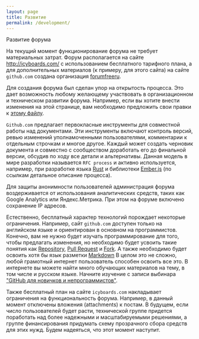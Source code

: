 ```yaml
---
layout: page
title: Развитие
permalink: /development/
---
```

Развитие форума

На текущий момент функционирование форума не требует материальных затрат. Форум располагается на сайте http://icyboards.com/ с использованием бесплатного тарифного плана, а для дополнительных материалов (к примеру, для этого сайта) на сайте `github.com` создана организация [forumfreeru](https://github.com/forumfreeru). 

Для создания форума был сделан упор на открытость процесса. Это дает возможность любому желающему участвовать в организационном и техническом развитии форума. Например, если вы хотите внести изменения на этой странице, вам необходимо предложить свои правки к [этому файлу](https://github.com/forumfreeru/forumfreeru.github.io/blob/master/development.md).

`Github.com` предлагает первокласные инструменты для совместной работы над документами. Эти инструменты включают контроль версий, ревью изменений уполнамоченными пользователями, комментарии к отдельным строчкам и многое другое. Каждый может создать черновик документа и совместно с сообществом доработать его до финальной версии, обсудив по ходу все детали и альтернативы. Данная модель в мире разработки называется `RFC process` и активно используется, например, при разработке языка [Rust](https://github.com/rust-lang/rfcs) и библиотеки [Ember.js](https://github.com/emberjs/rfcs) (по ссылкам детальное описание процесса).  

Для защиты анонимности пользователей администрация форума воздерживается от использования аналитических средств, таких как Google Analytics или Яндекс.Метрика. При этом на форуме включено сохранение IP адресов.

Естественно, бесплатный характер технологий порождает некоторые ограничения. Например, сайт `github.com` доступен только на английском языке и ориентирован в основном на программистов. Конечно, вам не нужно будет изучать программирование для того, чтобы предлагать изменения, но необходимо будет усвоить такие понятия как [Repository](https://help.github.com/articles/create-a-repo/), [Pull Request](https://help.github.com/articles/about-pull-requests/) и [Fork](https://help.github.com/articles/fork-a-repo/#fork-an-example-repository). А также необходимо будет освоить хотя бы язык разметки [Markdown](https://help.github.com/articles/basic-writing-and-formatting-syntax/) В целом это не сложно, любой грамотный интернет пользователь способен освоить все это. В интернете вы можете найти много обучающих материалов на тему, в том числе и русском языке. Начните изучение с записи выбинара ["GitHub для новичков и непрограммистов"](https://youtu.be/1QtkZQ-sr7I).

Также бесплатный план на сайте `icyboards.com` накладывает ограничения на функциональность форума. Например, в данный момент отключены вложения (attachments) к постам. В будущем, если число пользователей будет расти, технической группе придется поработать над более надежными и масштабируемыми решениями, а группе финансирования придумать схему прозрачного сбора средств для этих нужд. Будем надеяться, что этот момент наступит. 
